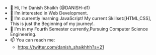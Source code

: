 - 👋 Hi, I’m Danish Shaikh (@DANISH-d1)
- 👀 I’m interested in Web Development.
- 🌱 I’m currently learning JavaScript! My current Skillset:[HTML,CSS], This is just the Beginning of my journey!.
- 🌱 I'm in my Fourth Semester currently,Pursuing Computer Science Engineering.
- 📫 You can reach me:
  - https://twitter.com/danish_shaikhhh?s=21

<!---
Danish-d1/Danish-d1 is a ✨ special ✨ repository because its `README.md` (this file) appears on your GitHub profile.
You can click the Preview link to take a look at your changes.
--->
